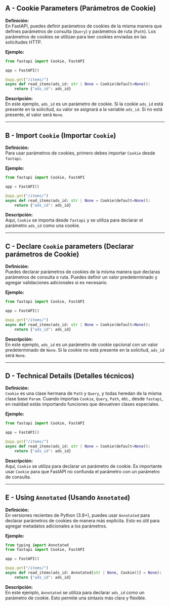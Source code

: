 ## A - Cookie Parameters (Parámetros de Cookie)

**Definición:**  
En FastAPI, puedes definir parámetros de cookies de la misma manera que defines parámetros de consulta (`Query`) y parámetros de ruta (`Path`). Los parámetros de cookies se utilizan para leer cookies enviadas en las solicitudes HTTP.

**Ejemplo:**

```python
from fastapi import Cookie, FastAPI

app = FastAPI()

@app.get("/items/")
async def read_items(ads_id: str | None = Cookie(default=None)):
    return {"ads_id": ads_id}
```

**Descripción:**  
En este ejemplo, `ads_id` es un parámetro de cookie. Si la cookie `ads_id` está presente en la solicitud, su valor se asignará a la variable `ads_id`. Si no está presente, el valor será `None`.

---

## B - Import `Cookie` (Importar `Cookie`)

**Definición:**  
Para usar parámetros de cookies, primero debes importar `Cookie` desde `fastapi`.

**Ejemplo:**

```python
from fastapi import Cookie, FastAPI

app = FastAPI()

@app.get("/items/")
async def read_items(ads_id: str | None = Cookie(default=None)):
    return {"ads_id": ads_id}
```

**Descripción:**  
Aquí, `Cookie` se importa desde `fastapi` y se utiliza para declarar el parámetro `ads_id` como una cookie.

---

## C - Declare `Cookie` parameters (Declarar parámetros de Cookie)

**Definición:**  
Puedes declarar parámetros de cookies de la misma manera que declaras parámetros de consulta o ruta. Puedes definir un valor predeterminado y agregar validaciones adicionales si es necesario.

**Ejemplo:**

```python
from fastapi import Cookie, FastAPI

app = FastAPI()

@app.get("/items/")
async def read_items(ads_id: str | None = Cookie(default=None)):
    return {"ads_id": ads_id}
```

**Descripción:**  
En este ejemplo, `ads_id` es un parámetro de cookie opcional con un valor predeterminado de `None`. Si la cookie no está presente en la solicitud, `ads_id` será `None`.

---

## D - Technical Details (Detalles técnicos)

**Definición:**  
`Cookie` es una clase hermana de `Path` y `Query`, y todas heredan de la misma clase base `Param`. Cuando importas `Cookie`, `Query`, `Path`, etc., desde `fastapi`, en realidad estás importando funciones que devuelven clases especiales.

**Ejemplo:**

```python
from fastapi import Cookie, FastAPI

app = FastAPI()

@app.get("/items/")
async def read_items(ads_id: str | None = Cookie(default=None)):
    return {"ads_id": ads_id}
```

**Descripción:**  
Aquí, `Cookie` se utiliza para declarar un parámetro de cookie. Es importante usar `Cookie` para que FastAPI no confunda el parámetro con un parámetro de consulta.

---

## E - Using `Annotated` (Usando `Annotated`)

**Definición:**  
En versiones recientes de Python (3.9+), puedes usar `Annotated` para declarar parámetros de cookies de manera más explícita. Esto es útil para agregar metadatos adicionales a los parámetros.

**Ejemplo:**

```python
from typing import Annotated
from fastapi import Cookie, FastAPI

app = FastAPI()

@app.get("/items/")
async def read_items(ads_id: Annotated[str | None, Cookie()] = None):
    return {"ads_id": ads_id}
```

**Descripción:**  
En este ejemplo, `Annotated` se utiliza para declarar `ads_id` como un parámetro de cookie. Esto permite una sintaxis más clara y flexible.
